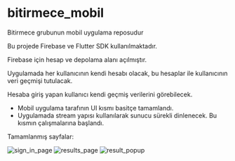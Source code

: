 # bitirmece_mobil
Bitirmece grubunun mobil uygulama reposudur

Bu projede Firebase ve Flutter SDK kullanılmaktadır.

Firebase için hesap ve depolama alanı açılmıştır. 

Uygulamada her kullanıcının kendi hesabı olacak, bu hesaplar ile kullanıcının veri geçmişi tutulacak.

Hesaba giriş yapan kullanıcı kendi geçmiş verilerini görebilecek. 

- Mobil uygulama tarafının UI kısmı basitçe tamamlandı.
- Uygulamada stream yapısı kullanılarak sunucu sürekli dinlenecek. Bu kısmın çalışmalarına başlandı.

Tamamlanmış sayfalar:

![sign_in_page](https://github.com/bitirmecetobb/bitirmece_mobil/assets/113787492/d35149eb-3a77-4264-9b6c-87e5d253c683)
![results_page](https://github.com/bitirmecetobb/bitirmece_mobil/assets/113787492/61bc53b1-eaf4-4014-ad66-c618e1727447)
![result_popup](https://github.com/bitirmecetobb/bitirmece_mobil/assets/113787492/8365d423-328e-4868-9ace-6aac0c7e9a1a)
